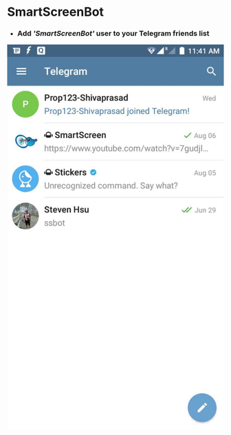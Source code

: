 # SmartScreenBot

* ### Add _'SmartScreenBot'_ user to your Telegram friends list

![](/assets/smartbot.jpg)
